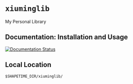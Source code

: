 # `xiuminglib`
My Personal Library

## Documentation: Installation and Usage
[![Documentation Status](https://readthedocs.org/projects/xiuminglib/badge/?version=latest&style=for-the-badge)](https://xiuminglib.readthedocs.io/en/latest/?badge=latest&style=for-the-badge)

## Local Location
`$SHAPETIME_DIR/xiuminglib/`
